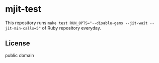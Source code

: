 # mjit-test

This repository runs `make test RUN_OPTS="--disable-gems --jit-wait --jit-min-calls=5"` of Ruby repository everyday.

## License

public domain
